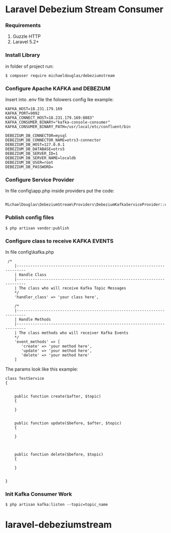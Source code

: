 # Laravel Debezium Stream Consumer

### Requirements
1.  Guzzle HTTP
2.  Laravel 5.2+

### Install Library
in folder of project run: 
```composer
$ composer require michaeldouglas/debeziumstream
```
### Configure Apache KAFKA and DEBEZIUM
Insert into .env file the folowers config lke example:
```text
KAFKA_HOST=18.231.179.169
KAFKA_PORT=9092
KAFKA_CONNECT_HOST=18.231.179.169:8083"
KAFKA_CONSUMER_BINARY="kafka-console-consumer"
KAFKA_CONSUMER_BINARY_PATH=/usr/local/etc/confluent/bin
 
DEBEZIUM_DB_CONNECTOR=mysql
DEBEZIUM_DB_CONNECTOR_NAME=otrs3-connector
DEBEZIUM_DB_HOST=127.0.0.1
DEBEZIUM_DB_DATABASE=otrs5
DEBEZIUM_DB_SERVER_ID=1
DEBEZIUM_DB_SERVER_NAME=localdb
DEBEZIUM_DB_USER=root
DEBEZIUM_DB_PASSWORD=
```
### Configure Service Provider
In file config\app.php inside providers put the code:
```text
 MichaelDouglas\DebeziumStream\Providers\DebeziumKafkaServiceProvider::class
```
### Publish config files
```text
$ php artisan vendor:publish
```
### Configure class to receive KAFKA EVENTS
In file config\kafka.php
```text
 /*
    |--------------------------------------------------------------------------
    | Handle Class
    |--------------------------------------------------------------------------
    | The class who will receive Kafka Topic Messages
    */
    'handler_class' => 'your class here',
 
    /*
    |--------------------------------------------------------------------------
    | Handle Methods
    |--------------------------------------------------------------------------
    | The class methods who will receiver Kafka Events
    */
    'event_methods' => [
       'create' => 'your method here',
       'update' => 'your method here',
       'delete' => 'your method here'
    ]
```
The params look like this example:
```text
class TestService
{


    public function create($after, $topic)
    {

    }


    public function update($before, $after, $topic)
    {

    }



    public function delete($before, $topic)
    {

    }


}
```

### Init Kafka Consumer Work
```text
$ php artisan kafka:listen --topic=topic_name
```

# laravel-debeziumstream
